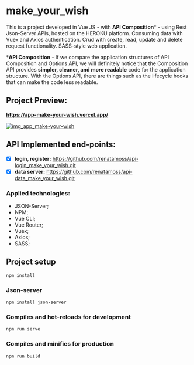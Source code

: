 # make_your_wish

This is a project developed in Vue JS - with **API Composition*** - using Rest Json-Server APIs, hosted on the HEROKU platform. Consuming data with Vuex and Axios authentication. Crud with create, read, update and delete request functionality. SASS-style web application.

***API Composition** - If we compare the application structures of API Composition and Options API, we will definitely notice that the Composition API provides **simpler, cleaner, and more readable** code for the application structure. With the Options API, there are things such as the lifecycle hooks that can make the code less readable.

## Project Preview: 
**https://app-make-your-wish.vercel.app/**

[![img_app_make-your-wish](https://github.com/renatamoss/app_make_your_wish/blob/main/public/make_your_wish.gif)](https://app-make-your-wish.vercel.app/)

## API Implemented end-points:

- [x]  **login, register:** https://github.com/renatamoss/api-login_make_your_wish.git
- [x]  **data server:** https://github.com/renatamoss/api-data_make_your_wish.git

### Applied technologies:
* JSON-Server;
* NPM;
* Vue CLI;
* Vue Router;
* Vuex;
* Axios;
* SASS;

## Project setup
```
npm install
```
### Json-server
```
npm install json-server
```
### Compiles and hot-reloads for development
```
npm run serve
```
### Compiles and minifies for production
```
npm run build
```
